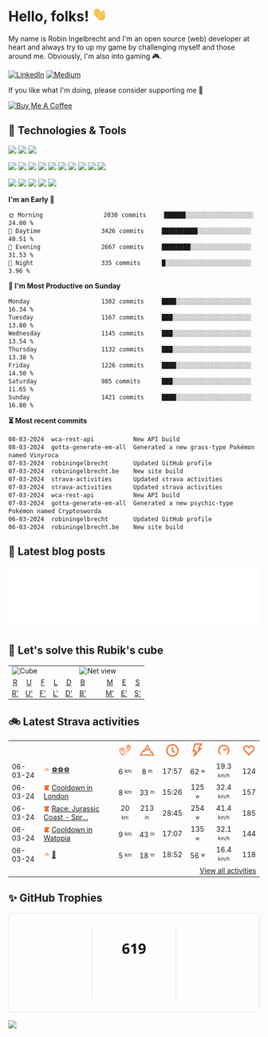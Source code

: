 # Hello, folks! <img src="https://raw.githubusercontent.com/robiningelbrecht/robiningelbrecht/master/wave.gif" width="30">
 
My name is Robin Ingelbrecht and I'm an open source (web) developer at heart and always try to up my game by challenging myself and those around me.
Obviously, I'm also into gaming 🎮.

[![LinkedIn](https://img.shields.io/badge/LinkedIn-0D61B8?style=flat&logo=linkedin&logoColor=white&color=0D61B8)](https://linkedin.com/in/robin-ingelbrecht) 
[![Medium](https://img.shields.io/badge/Medium-2bbc8a?style=flat&logo=medium&logoColor=white&color=2bbc8a)](https://ingelbrechtrobin.medium.com/) 

If you like what I'm doing, please consider supporting me 🙏

<a href="https://www.buymeacoffee.com/ingelbrecht" target="_blank"><img src="https://cdn.buymeacoffee.com/buttons/v2/default-yellow.png" alt="Buy Me A Coffee" style="height: 40px !important;" ></a>

## :wrench: Technologies & Tools
![](https://img.shields.io/badge/OS-Linux-informational?style=flat&logo=linux&logoColor=white&color=2bbc8a)
![](https://img.shields.io/badge/OS-Macos-informational?style=flat&logo=macos&logoColor=white&color=2bbc8a)
![](https://img.shields.io/badge/Editor-phpstorm-informational?style=flat&logo=phpstorm&logoColor=white&color=2bbc8a)

![](https://img.shields.io/badge/Code-Php-informational?style=flat&logo=php&logoColor=white&color=2bbc8a)
![](https://img.shields.io/badge/Framework-Symfony-informational?style=flat&logo=symfony&logoColor=white&color=2bbc8a)
![](https://img.shields.io/badge/Framework-Drupal-informational?style=flat&logo=drupal&logoColor=white&color=2bbc8a)
![](https://img.shields.io/badge/Framework-Laravel-informational?style=flat&logo=laravel&logoColor=white&color=2bbc8a)
![](https://img.shields.io/badge/Code-Python-informational?style=flat&logo=python&logoColor=white&color=2bbc8a)
![](https://img.shields.io/badge/Code-JavaScript-informational?style=flat&logo=javascript&logoColor=white&color=2bbc8a)
![](https://img.shields.io/badge/Code-css3-informational?style=flat&logo=css3&logoColor=white&color=2bbc8a)
![](https://img.shields.io/badge/Code-html5-informational?style=flat&logo=html5&logoColor=white&color=2bbc8a)
![](https://img.shields.io/badge/Code-chart.js-informational?style=flat&logo=chartdotjs&logoColor=white&color=2bbc8a)
![](https://img.shields.io/badge/Shell-Bash-informational?style=flat&logo=gnu-bash&logoColor=white&color=2bbc8a)

![](https://img.shields.io/badge/Tools-MySQL-informational?style=flat&logo=mysql&logoColor=white&color=2bbc8a)
![](https://img.shields.io/badge/Tools-MariaDB-informational?style=flat&logo=mariadb&logoColor=white&color=2bbc8a)
![](https://img.shields.io/badge/Tools-RabbitMQ-informational?style=flat&logo=rabbitmq&logoColor=white&color=2bbc8a)
![](https://img.shields.io/badge/Devops-Docker-informational?style=flat&logo=docker&logoColor=white&color=2bbc8a)
![](https://img.shields.io/badge/GitHub-continuous%20integration-informational?style=flat&logo=github%20actions&logoColor=white&color=2bbc8a)

<!--START_SECTION:commits-per-day-time-->
**I&#039;m an Early 🐤**

```text
🌞 Morning                 2030 commits     ██████░░░░░░░░░░░░░░░░░░░   24.00 %
🌆 Daytime                 3426 commits     ██████████░░░░░░░░░░░░░░░   40.51 %
🌃 Evening                 2667 commits     ████████░░░░░░░░░░░░░░░░░   31.53 %
🌙 Night                   335 commits      █░░░░░░░░░░░░░░░░░░░░░░░░   3.96 %
```
<!--END_SECTION:commits-per-day-time-->

<!--START_SECTION:commits-per-weekday-->
**📅 I&#039;m Most Productive on Sunday**

```text
Monday                    1382 commits     ████░░░░░░░░░░░░░░░░░░░░░   16.34 %
Tuesday                   1167 commits     ███░░░░░░░░░░░░░░░░░░░░░░   13.80 %
Wednesday                 1145 commits     ███░░░░░░░░░░░░░░░░░░░░░░   13.54 %
Thursday                  1132 commits     ███░░░░░░░░░░░░░░░░░░░░░░   13.38 %
Friday                    1226 commits     ████░░░░░░░░░░░░░░░░░░░░░   14.50 %
Saturday                  985 commits      ███░░░░░░░░░░░░░░░░░░░░░░   11.65 %
Sunday                    1421 commits     ████░░░░░░░░░░░░░░░░░░░░░   16.80 %
```
<!--END_SECTION:commits-per-weekday-->

<!--START_SECTION:most-recent-commits-->
**⏳ Most recent commits**
                                        
```text
08-03-2024  wca-rest-api           New API build
08-03-2024  gotta-generate-em-all  Generated a new grass-type Pokémon named Vinyroca
07-03-2024  robiningelbrecht       Updated GitHub profile
07-03-2024  robiningelbrecht.be    New site build
07-03-2024  strava-activities      Updated strava activities
07-03-2024  strava-activities      Updated strava activities
07-03-2024  wca-rest-api           New API build
07-03-2024  gotta-generate-em-all  Generated a new psychic-type Pokémon named Cryptosworda
06-03-2024  robiningelbrecht       Updated GitHub profile
06-03-2024  robiningelbrecht.be    New site build
```
<!--END_SECTION:most-recent-commits-->

## :pencil: Latest blog posts

<a target="_blank" href="https://ingelbrechtrobin.medium.com/"><img src="assets/medium-blog-posts.svg" /></a>

## :jigsaw: Let's solve this Rubik's cube

<table>
  <tr>
    <td colspan="5">
      <img src="https://puzzle-generator.robiningelbrecht.be/github-game/cube" alt="Cube" />
    </td>
    <td colspan="5">
      <img src="https://puzzle-generator.robiningelbrecht.be/github-game/cube?view=net" alt="Net view" />
    </td>
  </tr>
  <tr>
    <td align="center">
      <a href="https://puzzle-generator.robiningelbrecht.be/github-game/turn/R">R</a>
    </td>
    <td align="center">
      <a href="https://puzzle-generator.robiningelbrecht.be/github-game/turn/U">U</a>
    </td>
    <td align="center">
      <a href="https://puzzle-generator.robiningelbrecht.be/github-game/turn/F">F</a>
    </td>
    <td align="center">
      <a href="https://puzzle-generator.robiningelbrecht.be/github-game/turn/L">L</a>
    </td>
    <td align="center">
      <a href="https://puzzle-generator.robiningelbrecht.be/github-game/turn/D">D</a>
    </td>
    <td align="center">
      <a href="https://puzzle-generator.robiningelbrecht.be/github-game/turn/B">B</a>
    </td>
    <td>
       &nbsp; &nbsp;
    </td>
    <td align="center">
      <a href="https://puzzle-generator.robiningelbrecht.be/github-game/turn/M">M</a>
    </td>
    <td align="center">
      <a href="https://puzzle-generator.robiningelbrecht.be/github-game/turn/E">E</a>
    </td>
    <td align="center">
      <a href="https://puzzle-generator.robiningelbrecht.be/github-game/turn/S">S</a>
    </td>
  </tr>
  <tr>
    <td align="center">
      <a href="https://puzzle-generator.robiningelbrecht.be/github-game/turn/R&#039;">R&#039;</a>
    </td>
    <td align="center">
      <a href="https://puzzle-generator.robiningelbrecht.be/github-game/turn/U&#039;">U&#039;</a>
    </td>
    <td align="center">
      <a href="https://puzzle-generator.robiningelbrecht.be/github-game/turn/F&#039;">F&#039;</a>
    </td>
    <td align="center">
      <a href="https://puzzle-generator.robiningelbrecht.be/github-game/turn/L&#039;">L&#039;</a>
    </td>
    <td align="center">
      <a href="https://puzzle-generator.robiningelbrecht.be/github-game/turn/D&#039;">D&#039;</a>
    </td>
    <td align="center">
      <a href="https://puzzle-generator.robiningelbrecht.be/github-game/turn/B&#039;">B&#039;</a>
    </td>
     <td>
      &nbsp; &nbsp;
    </td>
    <td align="center">
      <a href="https://puzzle-generator.robiningelbrecht.be/github-game/turn/M&#039;">M&#039;</a>
    </td>
    <td align="center">
      <a href="https://puzzle-generator.robiningelbrecht.be/github-game/turn/E&#039;">E&#039;</a>
    </td>
    <td align="center">
      <a href="https://puzzle-generator.robiningelbrecht.be/github-game/turn/S&#039;">S&#039;</a>
    </td>
  </tr>
</table>

## :bike: Latest Strava activities

<!--START_SECTION:strava-activities-->
<table>
    <tr>
        <th></th>
        <th></th>
        <th align="center"><img src="https://raw.githubusercontent.com/robiningelbrecht/strava-activities/master/public/distance.svg" width="30" alt="distance" title="distance"/></th>
        <th align="center"><img src="https://raw.githubusercontent.com/robiningelbrecht/strava-activities/master/public/elevation.svg" width="30" alt="elevation" title="elevation"/></th>
        <th align="center"><img src="https://raw.githubusercontent.com/robiningelbrecht/strava-activities/master/public/time.svg" width="30" alt="time" title="time"/></th>
        <th align="center"><img src="https://raw.githubusercontent.com/robiningelbrecht/strava-activities/master/public/average-watt.svg" width="30" alt="average watts" title="average watts"/></th>
        <th align="center"><img src="https://raw.githubusercontent.com/robiningelbrecht/strava-activities/master/public/average-speed.svg" width="30" alt="average speed" title="average speed"/></th>
        <th align="center"><img src="https://raw.githubusercontent.com/robiningelbrecht/strava-activities/master/public/heart-rate.svg" width="30" alt="average heart rate" title="average heart rate"/></th>
    </tr>
            <tr>
            <td>06-03-24</td>
            <td>
                <img src="https://raw.githubusercontent.com/robiningelbrecht/strava-activities/master/public/activity-ride.svg" width="12" alt="⚽️⚽️⚽️" title="⚽️⚽️⚽️"/>
<a href="https://www.strava.com/activities/10909337091" title="Kcal: 166 | Gear: None ">⚽️⚽️⚽️</a>
            </td>
            <td align="center">6 <sup><sub>km</sub></sup></td>
            <td align="center">8 <sup><sub>m</sub></sup></td>
            <td align="center">17:57</td>
            <td align="center">62 <sup><sub>w</sub></sup></td>
            <td align="center">19.3 <sup><sub>km/h</sub></sup></td>
            <td align="center">124</td>
        </tr>
            <tr>
            <td>06-03-24</td>
            <td>
                                <img src="https://raw.githubusercontent.com/robiningelbrecht/strava-activities/master/public/activity-virtual-ride-zwift.svg" width="12" alt="Cooldown in London" title="Cooldown in London"/>
<a href="https://www.strava.com/activities/10903751068" title="Kcal: 110 | Gear: None ">Cooldown in London</a>
            </td>
            <td align="center">8 <sup><sub>km</sub></sup></td>
            <td align="center">33 <sup><sub>m</sub></sup></td>
            <td align="center">15:26</td>
            <td align="center">125 <sup><sub>w</sub></sup></td>
            <td align="center">32.4 <sup><sub>km/h</sub></sup></td>
            <td align="center">157</td>
        </tr>
            <tr>
            <td>06-03-24</td>
            <td>
                                <img src="https://raw.githubusercontent.com/robiningelbrecht/strava-activities/master/public/activity-virtual-ride-zwift.svg" width="12" alt="Race: Jurassic Coast - Sprint Race 2 | Zwift Games (B) on Jurassic Coast in Watopia" title="Race: Jurassic Coast - Sprint Race 2 | Zwift Games (B) on Jurassic Coast in Watopia"/>
<a href="https://www.strava.com/activities/10903638890" title="Kcal: 483 | Gear: None ">Race: Jurassic Coast - Spr...</a>
            </td>
            <td align="center">20 <sup><sub>km</sub></sup></td>
            <td align="center">213 <sup><sub>m</sub></sup></td>
            <td align="center">28:45</td>
            <td align="center">254 <sup><sub>w</sub></sup></td>
            <td align="center">41.4 <sup><sub>km/h</sub></sup></td>
            <td align="center">185</td>
        </tr>
            <tr>
            <td>06-03-24</td>
            <td>
                                <img src="https://raw.githubusercontent.com/robiningelbrecht/strava-activities/master/public/activity-virtual-ride-zwift.svg" width="12" alt="Cooldown in Watopia" title="Cooldown in Watopia"/>
<a href="https://www.strava.com/activities/10903397198" title="Kcal: 132 | Gear: None ">Cooldown in Watopia</a>
            </td>
            <td align="center">9 <sup><sub>km</sub></sup></td>
            <td align="center">43 <sup><sub>m</sub></sup></td>
            <td align="center">17:07</td>
            <td align="center">135 <sup><sub>w</sub></sup></td>
            <td align="center">32.1 <sup><sub>km/h</sub></sup></td>
            <td align="center">144</td>
        </tr>
            <tr>
            <td>06-03-24</td>
            <td>
                <img src="https://raw.githubusercontent.com/robiningelbrecht/strava-activities/master/public/activity-ride.svg" width="12" alt="💼" title="💼"/>
<a href="https://www.strava.com/activities/10904724299" title="Kcal: 71 | Gear: None ">💼</a>
            </td>
            <td align="center">5 <sup><sub>km</sub></sup></td>
            <td align="center">18 <sup><sub>m</sub></sup></td>
            <td align="center">18:52</td>
            <td align="center">56 <sup><sub>w</sub></sup></td>
            <td align="center">16.4 <sup><sub>km/h</sub></sup></td>
            <td align="center">118</td>
        </tr>
                <tr>
            <td colspan="8" align="right"><a href="https://github.com/robiningelbrecht/strava-activities#activities">View all activities</a></td>
        </tr>
    </table>

<!--END_SECTION:strava-activities-->

 ## :sparkles: GitHub Trophies

<img src="assets/github-streak-stats.svg"  alt="Robin Ingelbrecht's streak stats"/>

![](https://github-profile-trophy.vercel.app/?username=robiningelbrecht&theme=chalk&no-frame=false&no-bg=true&margin-w=4)
